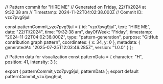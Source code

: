 // Pattern commit for "HIRE ME"
// Generated on Friday, 22/11/2024 at 9:32:38 am
// Timestamp: 2024-11-22T04:02:38.000Z
// Commit ID: vzo7pvg9jul

const patternCommit_vzo7pvg9jul = {
  id: "vzo7pvg9jul",
  text: "HIRE ME",
  date: "22/11/2024",
  time: "9:32:38 am",
  dayOfWeek: "Friday",
  timestamp: "2024-11-22T04:02:38.000Z",
  type: "pattern-generation",
  purpose: "GitHub contribution graph pattern",
  coordinates: {
    x: 34,
    y: 0
  },
  metadata: {
    generatedAt: "2025-07-25T12:03:46.285Z",
    version: "1.0.0"
  }
};

// Pattern data for visualization
const patternData = {
  character: "H",
  position: 41,
  intensity: 3
};

export { patternCommit_vzo7pvg9jul, patternData };
export default patternCommit_vzo7pvg9jul;

